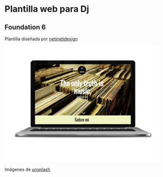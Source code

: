 # Plantilla web para Dj


## Foundation 6


Plantilla diseñada por [netinetidesign](http://netinetidesign.com/)

![captura](images/dj-oldie.png)

Imágenes de [unsplash](https://unsplash.com/)